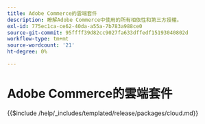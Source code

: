 ```yaml
---
title: Adobe Commerce的雲端套件
description: 瞭解Adobe Commerce中使用的所有相依性和第三方授權。
exl-id: 775ec1ca-ce62-40da-a55a-7b783a988ce0
source-git-commit: 95ffff39d82cc9027fa633dffedf15193040802d
workflow-type: tm+mt
source-wordcount: '21'
ht-degree: 0%

---
```


# Adobe Commerce的雲端套件

{{$include /help/_includes/templated/release/packages/cloud.md}}
